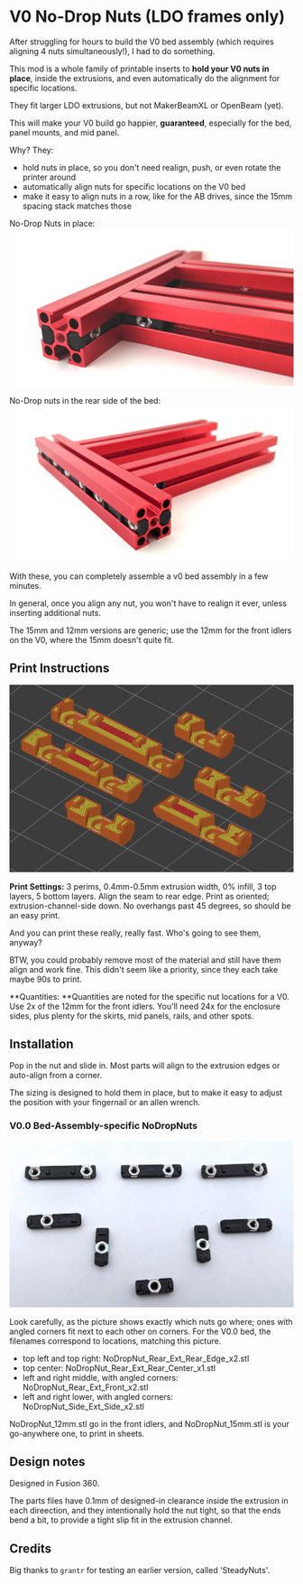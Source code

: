 # V0 No-Drop Nuts (LDO frames only)

After struggling for hours to build the V0 bed assembly (which requires aligning 4 nuts simultaneously!), I had to do something.

This mod is a whole family of printable inserts to **hold your V0 nuts in place**, inside the extrusions, and even automatically do the alignment for specific locations.

They fit larger LDO extrusions, but not MakerBeamXL or OpenBeam (yet).

This will make your V0 build go happier, **guaranteed**, especially for the bed, panel mounts, and mid panel.

Why?  They:
- hold nuts in place, so you don't need realign, push, or even rotate the printer around
- automatically align nuts for specific locations on the V0 bed
- make it easy to align nuts in a row, like for the AB drives, since the 15mm spacing stack matches those

No-Drop Nuts in place:
![V0 bed assembly inside corner](images/z_inside_corner.jpg)

No-Drop nuts in the rear side of the bed:
![V0 bed assembly rear side](images/z_rear.jpg)

With these, you can completely assemble a v0 bed assembly in a few minutes.  

In general, once you align any nut, you won't have to realign it ever, unless inserting additional nuts.

The 15mm and 12mm versions are generic; use the 12mm for the front idlers on the V0, where the 15mm doesn't quite fit.

## Print Instructions

![all 6 in SuperSlicer](images/sliced.png)

**Print Settings:** 3 perims, 0.4mm-0.5mm extrusion width, 0% infill, 3 top layers, 5 bottom layers.  Align the seam to rear edge.  Print as oriented; extrusion-channel-side down.  No overhangs past 45 degrees, so should be an easy print.

And you can print these really, really fast.  Who's going to see them, anyway?

BTW, you could probably remove most of the material and still have them align and work fine.  This didn't seem like a priority, since they each take maybe 90s to print.

**Quantities: **Quantities are noted for the specific nut locations for a V0.  Use 2x of the 12mm for the front idlers.  You'll need 24x for the enclosure sides, plus plenty for the skirts, mid panels, rails, and other spots.

## Installation

Pop in the nut and slide in.  Most parts will align to the extrusion edges or auto-align from a corner.

The sizing is designed to hold them in place, but to make it easy to adjust the position with your fingernail or an allen wrench.

### V0.0 Bed-Assembly-specific NoDropNuts

![For V0 bed, different kinds/sizes](images/z_drive_all.jpg)

Look carefully, as the picture shows exactly which nuts go where; ones with angled corners fit next to each other on corners.  For the V0.0 bed, the filenames correspond to locations, matching this picture.
- top left and top right: NoDropNut_Rear_Ext_Rear_Edge_x2.stl
- top center: NoDropNut_Rear_Ext_Rear_Center_x1.stl
- left and right middle, with angled corners: NoDropNut_Rear_Ext_Front_x2.stl
- left and right lower, with angled corners: NoDropNut_Side_Ext_Side_x2.stl

NoDropNut_12mm.stl go in the front idlers, and NoDropNut_15mm.stl is your go-anywhere one, to print in sheets.

## Design notes

Designed in Fusion 360.

The parts files have 0.1mm of designed-in clearance inside the extrusion in each direection, and they intentionally hold the nut tight, so that the ends bend a bit, to provide a tight slip fit in the extrusion channel.

## Credits

Big thanks to `grantr` for testing an earlier version, called 'SteadyNuts'.
